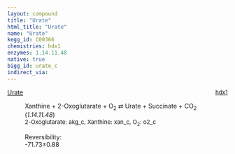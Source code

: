 ```yaml
---
layout: compound
title: "Urate"
html_title: "Urate"
name: "Urate"
kegg_id: C00366
chemistries: hdx1
enzymes: 1.14.11.48
native: true
bigg_id: urate_c
indirect_via: 
---
```

<dl><dt class='rs-product'><a href='/compounds/C00366' class='link-dark' data-bs-toggle='tooltip' data-bs-html='true' data-bs-title='KEGG: C00366'>Urate</a><span style='float: right; max-width: 40%'><a href='/chemistries/hdx1' class='link-dark opacity-50' style='font-size: small; word-wrap: anywhere;'>hdx1</a></span></dt><dd><p>Xanthine + 2-Oxoglutarate + O<sub>2</sub> &#8644; Urate + Succinate + CO<sub>2</sub> (<i>1.14.11.48</i>)<br /><span style='font-size: small;'><span data-bs-toggle='tooltip' data-bs-html='true' data-bs-title='KEGG: C00026'>2-Oxoglutarate</span>: akg_c, <span data-bs-toggle='tooltip' data-bs-html='true' data-bs-title='KEGG: C00385'>Xanthine</span>: xan_c, <span data-bs-toggle='tooltip' data-bs-html='true' data-bs-title='KEGG: C00007'>O<sub>2</sub></span>: o2_c</span><br /><div class="reversibility_info">Reversibility: <div class="progress" style="flex-direction: row-reverse;"><div class="progress-bar bg-success" role="progressbar" style="width: 717.31%" aria-valuenow="-71.73131793611985" aria-valuemin="0" aria-valuemax="10"></div></div><span>-71.73&plusmn;0.88</span><div class="progress"><div class="progress-bar bg-danger" role="progressbar" style="width: 0%" aria-valuenow="-71.73131793611985" aria-valuemin="0" aria-valuemax="10"></div></div></div></p><dl></dl></dd></dl>